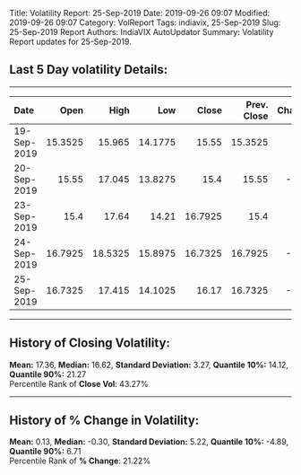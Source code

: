Title: Volatility Report: 25-Sep-2019
Date: 2019-09-26 09:07
Modified: 2019-09-26 09:07
Category: VolReport
Tags: indiavix, 25-Sep-2019
Slug: 25-Sep-2019 Report 
Authors: IndiaVIX AutoUpdator
Summary: Volatility Report updates for 25-Sep-2019.

## Last 5 Day volatility Details:    
---    
| Date        |    Open |    High |     Low |   Close |   Prev. Close |   Change |   % Change |   Pct Rank |   Close Rank |
|:------------|--------:|--------:|--------:|--------:|--------------:|---------:|-----------:|-----------:|-------------:|
| 19-Sep-2019 | 15.3525 | 15.965  | 14.1775 | 15.55   |       15.3525 |     0.2  |       1.29 |   0.636735 |     0.279592 |
| 20-Sep-2019 | 15.55   | 17.045  | 13.8275 | 15.4    |       15.55   |    -0.15 |      -0.96 |   0.404082 |     0.261224 |
| 23-Sep-2019 | 15.4    | 17.64   | 14.21   | 16.7925 |       15.4    |     1.39 |       9.04 |   0.946939 |     0.542857 |
| 24-Sep-2019 | 16.7925 | 18.5325 | 15.8975 | 16.7325 |       16.7925 |    -0.06 |      -0.36 |   0.493878 |     0.526531 |
| 25-Sep-2019 | 16.7325 | 17.415  | 14.1025 | 16.17   |       16.7325 |    -0.56 |      -3.36 |   0.212245 |     0.432653 |  
  
  
---    
## History of Closing Volatility:    
**Mean:** 17.36,  **Median:** 16.62,  **Standard Deviation:** 3.27,  **Quantile 10%:** 14.12,  **Quantile 90%:** 21.27    
Percentile Rank of **Close Vol**: 43.27%  
  
---    
## History of % Change in Volatility:    
**Mean:** 0.13,  **Median:** -0.30,  **Standard Deviation:** 5.22,  **Quantile 10%:** -4.89,  **Quantile 90%:** 6.71    
Percentile Rank of **% Change**: 21.22%  
